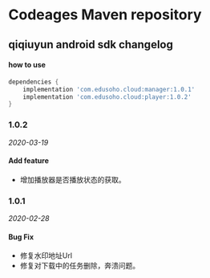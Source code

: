 # Codeages Maven repository



## qiqiuyun android sdk changelog



#### how to use

```groovy
dependencies {
    implementation 'com.edusoho.cloud:manager:1.0.1'
    implementation 'com.edusoho.cloud:player:1.0.2'
}
```



### 1.0.2

_2020-03-19_

#### Add feature



* 增加播放器是否播放状态的获取。



### 1.0.1

_2020-02-28_

#### Bug Fix



* 修复水印地址Url
* 修复对下载中的任务删除，奔溃问题。


